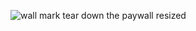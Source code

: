 ![wall mark tear down the paywall resized](https://github.com/KaiKai7/Wall-Mark/assets/87836320/a0fc20f9-75c1-4dc3-bc44-fde0661ecc65)

